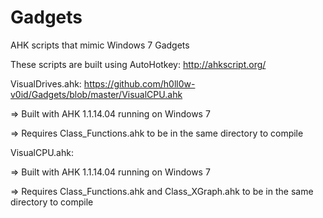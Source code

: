 Gadgets
=======

AHK scripts that mimic Windows 7 Gadgets

These scripts are built using AutoHotkey: http://ahkscript.org/

VisualDrives.ahk: https://github.com/h0ll0w-v0id/Gadgets/blob/master/VisualCPU.ahk

=> Built with AHK 1.1.14.04 running on Windows 7

=> Requires Class_Functions.ahk to be in the same directory to compile

VisualCPU.ahk:

=> Built with AHK 1.1.14.04 running on Windows 7

=> Requires Class_Functions.ahk and Class_XGraph.ahk to be in the same directory to compile
